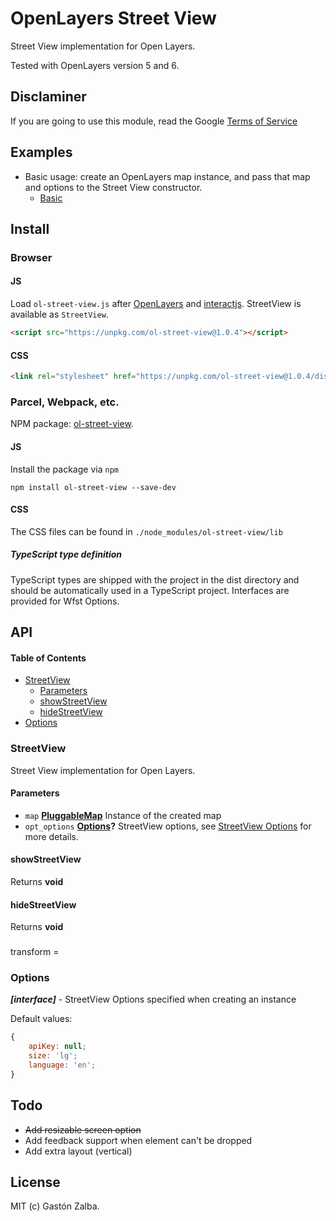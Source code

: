 # OpenLayers Street View

Street View implementation for Open Layers.

Tested with OpenLayers version 5 and 6.

## Disclaminer
If you are going to use this module, read the Google [Terms of Service](https://www.google.com/help/terms_maps/)

## Examples

-   Basic usage: create an OpenLayers map instance, and pass that map and options to the Street View constructor.
    -   [Basic](https://raw.githack.com/GastonZalba/ol-street-view/v1.0.4/examples/basic.html)

## Install

### Browser

#### JS

Load `ol-street-view.js` after [OpenLayers](https://www.npmjs.com/package/ol) and [interactjs](https://www.npmjs.com/package/interactjs). StreetView is available as `StreetView`.

```HTML
<script src="https://unpkg.com/ol-street-view@1.0.4"></script>
```

#### CSS

```HTML
<link rel="stylesheet" href="https://unpkg.com/ol-street-view@1.0.4/dist/css/ol-street-view.min.css" />
```

### Parcel, Webpack, etc.

NPM package: [ol-street-view](https://www.npmjs.com/package/ol-street-view).

#### JS

Install the package via `npm`

    npm install ol-street-view --save-dev

#### CSS

The CSS files can be found in `./node_modules/ol-street-view/lib`

##### TypeScript type definition

TypeScript types are shipped with the project in the dist directory and should be automatically used in a TypeScript project. Interfaces are provided for Wfst Options.

## API

<!-- Generated by documentation.js. Update this documentation by updating the source code. -->

#### Table of Contents

-   [StreetView](#streetview)
    -   [Parameters](#parameters)
    -   [showStreetView](#showstreetview)
    -   [hideStreetView](#hidestreetview)
-   [Options](#options)

### StreetView

Street View implementation for Open Layers.

#### Parameters

-   `map` **[PluggableMap](https://openlayers.org/en/latest/apidoc/module-ol_PluggableMap-PluggableMap.html)** Instance of the created map
-   `opt_options` **[Options](#options)?** StreetView options, see [StreetView Options](#options) for more details.

#### showStreetView

Returns **void**

#### hideStreetView

Returns **void**

###

transform =

### Options

**_[interface]_** - StreetView Options specified when creating an instance

Default values:

```javascript
{
    apiKey: null;
    size: 'lg';
    language: 'en';
}
```

## Todo
-   ~~Add resizable screen option~~
-   Add feedback support when element can't be dropped
-   Add extra layout (vertical)

## License

MIT (c) Gastón Zalba.
